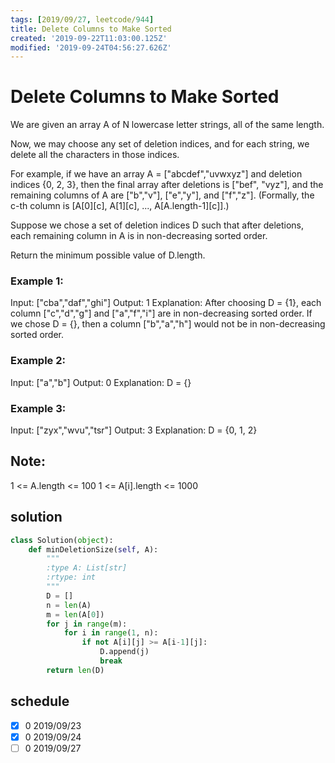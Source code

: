 ```yaml
---
tags: [2019/09/27, leetcode/944]
title: Delete Columns to Make Sorted
created: '2019-09-22T11:03:00.125Z'
modified: '2019-09-24T04:56:27.626Z'
---
```


# Delete Columns to Make Sorted

We are given an array A of N lowercase letter strings, all of the same length.

Now, we may choose any set of deletion indices, and for each string, we delete all the characters in those indices.

For example, if we have an array A = ["abcdef","uvwxyz"] and deletion indices {0, 2, 3}, then the final array after deletions is ["bef", "vyz"], and the remaining columns of A are ["b","v"], ["e","y"], and ["f","z"].  (Formally, the c-th column is [A[0][c], A[1][c], ..., A[A.length-1][c]].)

Suppose we chose a set of deletion indices D such that after deletions, each remaining column in A is in non-decreasing sorted order.

Return the minimum possible value of D.length.



### Example 1:

Input: ["cba","daf","ghi"]
Output: 1
Explanation:
After choosing D = {1}, each column ["c","d","g"] and ["a","f","i"] are in non-decreasing sorted order.
If we chose D = {}, then a column ["b","a","h"] would not be in non-decreasing sorted order.

### Example 2:

Input: ["a","b"]
Output: 0
Explanation: D = {}

### Example 3:

Input: ["zyx","wvu","tsr"]
Output: 3
Explanation: D = {0, 1, 2}


## Note:

1 <= A.length <= 100
1 <= A[i].length <= 1000


## solution

```python
class Solution(object):
    def minDeletionSize(self, A):
        """
        :type A: List[str]
        :rtype: int
        """
        D = []
        n = len(A)
        m = len(A[0])
        for j in range(m):
            for i in range(1, n):
                if not A[i][j] >= A[i-1][j]:
                    D.append(j)
                    break
        return len(D)
```


## schedule

* [x] 0 2019/09/23
* [x] 0 2019/09/24
* [ ] 0 2019/09/27
